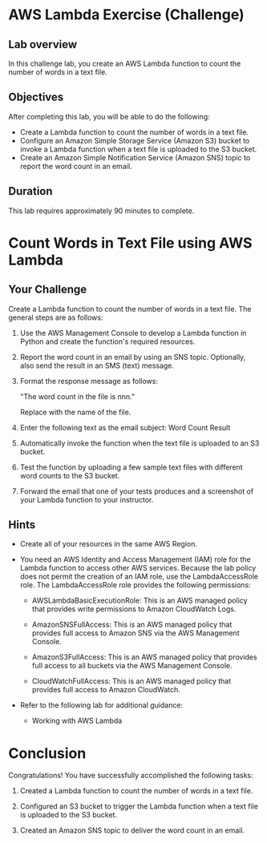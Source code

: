 # AWS Lambda Exercise (Challenge)

## Lab overview
In this challenge lab, you create an AWS Lambda function to count the number of words in a text file.

## Objectives
After completing this lab, you will be able to do the following:

- Create a Lambda function to count the number of words in a text file.
- Configure an Amazon Simple Storage Service (Amazon S3) bucket to invoke a Lambda function when a text file is uploaded to the S3 bucket.
- Create an Amazon Simple Notification Service (Amazon SNS) topic to report the word count in an email.

## Duration
This lab requires approximately 90 minutes to complete.

# Count Words in Text File using AWS Lambda

## Your Challenge

Create a Lambda function to count the number of words in a text file. The general steps are as follows:

1. Use the AWS Management Console to develop a Lambda function in Python and create the function's required resources.

2. Report the word count in an email by using an SNS topic. Optionally, also send the result in an SMS (text) message.

3. Format the response message as follows:

   "The word count in the <textFileName> file is nnn."

   Replace <textFileName> with the name of the file.

4. Enter the following text as the email subject: Word Count Result

5. Automatically invoke the function when the text file is uploaded to an S3 bucket.

6. Test the function by uploading a few sample text files with different word counts to the S3 bucket.

7. Forward the email that one of your tests produces and a screenshot of your Lambda function to your instructor.

## Hints

- Create all of your resources in the same AWS Region.

- You need an AWS Identity and Access Management (IAM) role for the Lambda function to access other AWS services. Because the lab policy does not permit the creation of an IAM role, use the LambdaAccessRole role. The LambdaAccessRole role provides the following permissions:

  - AWSLambdaBasicExecutionRole: This is an AWS managed policy that provides write permissions to Amazon CloudWatch Logs.

  - AmazonSNSFullAccess: This is an AWS managed policy that provides full access to Amazon SNS via the AWS Management Console.

  - AmazonS3FullAccess: This is an AWS managed policy that provides full access to all buckets via the AWS Management Console.

  - CloudWatchFullAccess: This is an AWS managed policy that provides full access to Amazon CloudWatch.

- Refer to the following lab for additional guidance:
  
  - Working with AWS Lambda

# Conclusion

Congratulations! You have successfully accomplished the following tasks:

1. Created a Lambda function to count the number of words in a text file.

2. Configured an S3 bucket to trigger the Lambda function when a text file is uploaded to the S3 bucket.

3. Created an Amazon SNS topic to deliver the word count in an email.

